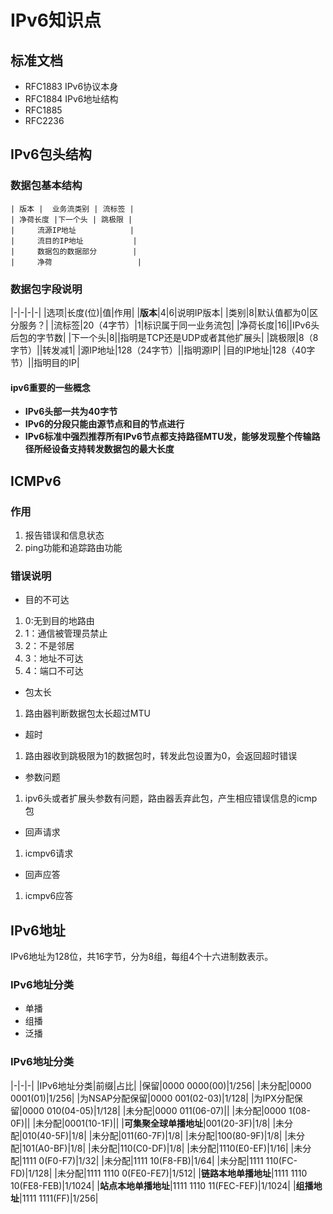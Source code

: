# IPv6知识点

## 标准文档
- RFC1883 IPv6协议本身
- RFC1884 IPv6地址结构
- RFC1885
- RFC2236

## IPv6包头结构

### 数据包基本结构

	| 版本 |  业务流类别 | 流标签 |
	| 净荷长度 |下一个头 | 跳极限 |
	|     流源IP地址            |
	|	  流目的IP地址           |
	|	  数据包的数据部分        |
	|     净荷                   |

### 数据包字段说明

|-|-|-|-|
|选项|长度(位)|值|作用|
|**版本**|4|6|说明IP版本|
|类别|8|默认值都为0|区分服务？|
|流标签|20（4字节）|1|标识属于同一业务流包|
|净荷长度|16||IPv6头后包的字节数|
|下一个头|8||指明是TCP还是UDP或者其他扩展头|
|跳极限|8（8字节）||转发减1|
|源IP地址|128（24字节）||指明源IP|
|目的IP地址|128（40字节）||指明目的IP|

#### ipv6重要的一些概念
- **IPv6头部一共为40字节**
- **IPv6的分段只能由源节点和目的节点进行**
- **IPv6标准中强烈推荐所有IPv6节点都支持路径MTU发，能够发现整个传输路径所经设备支持转发数据包的最大长度**

## ICMPv6

### 作用
1. 报告错误和信息状态
2. ping功能和追踪路由功能

### 错误说明
- 目的不可达
 1. 0:无到目的地路由
 2. 1：通信被管理员禁止
 3. 2：不是邻居
 4. 3：地址不可达
 5. 4：端口不可达 
- 包太长
 1. 路由器判断数据包太长超过MTU
- 超时
 1. 路由器收到跳极限为1的数据包时，转发此包设置为0，会返回超时错误
- 参数问题
 1. ipv6头或者扩展头参数有问题，路由器丢弃此包，产生相应错误信息的icmp包
- 回声请求
 1. icmpv6请求
- 回声应答
 1. icmpv6应答

## IPv6地址

IPv6地址为128位，共16字节，分为8组，每组4个十六进制数表示。

### IPv6地址分类

- 单播
- 组播
- 泛播

### IPv6地址分类

|-|-|-|
|IPv6地址分类|前缀|占比|
|保留|0000 0000(00)|1/256|
|未分配|0000 0001(01)|1/256|
|为NSAP分配保留|0000 001(02-03)|1/128|
|为IPX分配保留|0000 010(04-05)|1/128|
|未分配|0000 011(06-07)||
|未分配|0000 1(08-0F)||
|未分配|0001(10-1F)||
|**可集聚全球单播地址**|001(20-3F)|1/8|
|未分配|010(40-5F)|1/8|
|未分配|011(60-7F)|1/8|
|未分配|100(80-9F)|1/8|
|未分配|101(A0-BF)|1/8|
|未分配|110(C0-DF)|1/8|
|未分配|1110(E0-EF)|1/16|
|未分配|1111 0(F0-F7)|1/32|
|未分配|1111 10(F8-FB)|1/64|
|未分配|1111 110(FC-FD)|1/128|
|未分配|1111 1110 0(FE0-FE7)|1/512|
|**链路本地单播地址**|1111 1110 10(FE8-FEB)|1/1024|
|**站点本地单播地址**|1111 1110 11(FEC-FEF)|1/1024|
|**组播地址**|1111 1111(FF)|1/256|